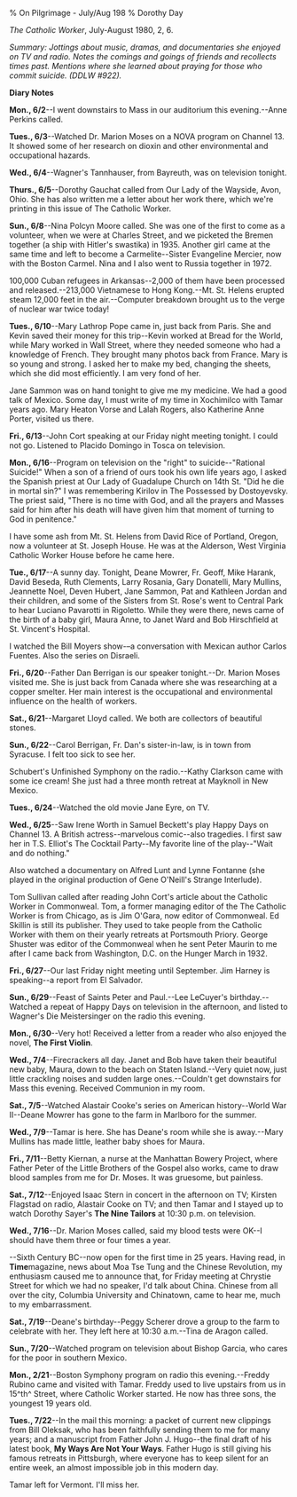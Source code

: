 % On Pilgrimage - July/Aug 198
% Dorothy Day

*The Catholic Worker*, July-August 1980, 2, 6.

*Summary: Jottings about music, dramas, and documentaries she enjoyed on
TV and radio. Notes the comings and goings of friends and recollects
times past. Mentions where she learned about praying for those who
commit suicide. (DDLW \#922).*

**Diary Notes**

**Mon., 6/2**--I went downstairs to Mass in our auditorium this
evening.--Anne Perkins called.

**Tues., 6/3**--Watched Dr. Marion Moses on a NOVA program on Channel
13. It showed some of her research on dioxin and other environmental and
occupational hazards.

**Wed., 6/4**--Wagner's Tannhauser, from Bayreuth, was on television
tonight.

**Thurs., 6/5**--Dorothy Gauchat called from Our Lady of the Wayside,
Avon, Ohio. She has also written me a letter about her work there, which
we're printing in this issue of The Catholic Worker.

**Sun., 6/8**--Nina Polcyn Moore called. She was one of the first to
come as a volunteer, when we were at Charles Street, and we picketed the
Bremen together (a ship with Hitler's swastika) in 1935. Another girl
came at the same time and left to become a Carmelite--Sister Evangeline
Mercier, now with the Boston Carmel. Nina and I also went to Russia
together in 1972.

100,000 Cuban refugees in Arkansas--2,000 of them have been processed
and released.--213,000 Vietnamese to Hong Kong.--Mt. St. Helens erupted
steam 12,000 feet in the air.--Computer breakdown brought us to the
verge of nuclear war twice today!

**Tues., 6/10**--Mary Lathrop Pope came in, just back from Paris. She
and Kevin saved their money for this trip--Kevin worked at Bread for the
World, while Mary worked in Wall Street, where they needed someone who
had a knowledge of French. They brought many photos back from France.
Mary is so young and strong. I asked her to make my bed, changing the
sheets, which she did most efficiently. I am very fond of her.

Jane Sammon was on hand tonight to give me my medicine. We had a good
talk of Mexico. Some day, I must write of my time in Xochimilco with
Tamar years ago. Mary Heaton Vorse and Lalah Rogers, also Katherine Anne
Porter, visited us there.

**Fri., 6/13**--John Cort speaking at our Friday night meeting tonight.
I could not go. Listened to Placido Domingo in Tosca on television.

**Mon., 6/16**--Program on television on the "right" to
suicide--"Rational Suicide!" When a son of a friend of ours took his own
life years ago, I asked the Spanish priest at Our Lady of Guadalupe
Church on 14th St. "Did he die in mortal sin?" I was remembering Kirilov
in The Possessed by Dostoyevsky. The priest said, "There is no time with
God, and all the prayers and Masses said for him after his death will
have given him that moment of turning to God in penitence."

I have some ash from Mt. St. Helens from David Rice of Portland, Oregon,
now a volunteer at St. Joseph House. He was at the Alderson, West
Virginia Catholic Worker House before he came here.

**Tue., 6/17**--A sunny day. Tonight, Deane Mowrer, Fr. Geoff, Mike
Harank, David Beseda, Ruth Clements, Larry Rosania, Gary Donatelli, Mary
Mullins, Jeannette Noel, Deven Hubert, Jane Sammon, Pat and Kathleen
Jordan and their children, and some of the Sisters from St. Rose's went
to Central Park to hear Luciano Pavarotti in Rigoletto. While they were
there, news came of the birth of a baby girl, Maura Anne, to Janet Ward
and Bob Hirschfield at St. Vincent's Hospital.

I watched the Bill Moyers show-–a conversation with Mexican author
Carlos Fuentes. Also the series on Disraeli.

**Fri., 6/20**--Father Dan Berrigan is our speaker tonight.--Dr. Marion
Moses visited me. She is just back from Canada where she was researching
at a copper smelter. Her main interest is the occupational and
environmental influence on the health of workers.

**Sat., 6/21**--Margaret Lloyd called. We both are collectors of
beautiful stones.

**Sun., 6/22**--Carol Berrigan, Fr. Dan's sister-in-law, is in town from
Syracuse. I felt too sick to see her.

Schubert's Unfinished Symphony on the radio.--Kathy Clarkson came with
some ice cream! She just had a three month retreat at Mayknoll in New
Mexico.

**Tues., 6/24**--Watched the old movie Jane Eyre, on TV.

**Wed., 6/25**--Saw Irene Worth in Samuel Beckett's play Happy Days on
Channel 13. A British actress--marvelous comic--also tragedies. I first
saw her in T.S. Elliot's The Cocktail Party--My favorite line of the
play--"Wait and do nothing."

Also watched a documentary on Alfred Lunt and Lynne Fontanne (she played
in the original production of Gene O'Neill's Strange Interlude).

Tom Sullivan called after reading John Cort's article about the Catholic
Worker in Commonweal. Tom, a former managing editor of the The Catholic
Worker is from Chicago, as is Jim O'Gara, now editor of Commonweal. Ed
Skillin is still its publisher. They used to take people from the
Catholic Worker with them on their yearly retreats at Portsmouth Priory.
George Shuster was editor of the Commonweal when he sent Peter Maurin to
me after I came back from Washington, D.C. on the Hunger March in 1932.

**Fri., 6/27**--Our last Friday night meeting until September. Jim
Harney is speaking--a report from El Salvador.

**Sun., 6/29**--Feast of Saints Peter and Paul.--Lee LeCuyer's
birthday.--Watched a repeat of Happy Days on television in the
afternoon, and listed to Wagner's Die Meistersinger on the radio this
evening.

**Mon., 6/30**--Very hot! Received a letter from a reader who also
enjoyed the novel, **The First Violin**.

**Wed., 7/4**--Firecrackers all day. Janet and Bob have taken their
beautiful new baby, Maura, down to the beach on Staten Island.--Very
quiet now, just little crackling noises and sudden large ones.--Couldn't
get downstairs for Mass this evening. Received Communion in my room.

**Sat., 7/5**--Watched Alastair Cooke's series on American
history--World War II--Deane Mowrer has gone to the farm in Marlboro for
the summer.

**Wed., 7/9**--Tamar is here. She has Deane's room while she is
away.--Mary Mullins has made little, leather baby shoes for Maura.

**Fri., 7/11**--Betty Kiernan, a nurse at the Manhattan Bowery Project,
where Father Peter of the Little Brothers of the Gospel also works, came
to draw blood samples from me for Dr. Moses. It was gruesome, but
painless.

**Sat., 7/12**--Enjoyed Isaac Stern in concert in the afternoon on TV;
Kirsten Flagstad on radio, Alastair Cooke on TV; and then Tamar and I
stayed up to watch Dorothy Sayer's **The Nine Tailors** at 10:30 p.m. on
television.

**Wed., 7/16**--Dr. Marion Moses called, said my blood tests were OK--I
should have them three or four times a year.

--Sixth Century BC--now open for the first time in 25 years. Having
read, in **Time**magazine, news about Moa Tse Tung and the Chinese
Revolution, my enthusiasm caused me to announce that, for Friday meeting
at Chrystie Street for which we had no speaker, I'd talk about China.
Chinese from all over the city, Columbia University and Chinatown, came
to hear me, much to my embarrassment.

**Sat., 7/19**--Deane's birthday--Peggy Scherer drove a group to the
farm to celebrate with her. They left here at 10:30 a.m.--Tina de Aragon
called.

**Sun., 7/20**--Watched program on television about Bishop Garcia, who
cares for the poor in southern Mexico.

**Mon., 2/21**--Boston Symphony program on radio this evening.--Freddy
Rubino came and visited with Tamar. Freddy used to live upstairs from us
in 15^th^ Street, where Catholic Worker started. He now has three sons,
the youngest 19 years old.

**Tues., 7/22**--In the mail this morning: a packet of current new
clippings from Bill Oleksak, who has been faithfully sending them to me
for many years; and a manuscript from Father John J. Hugo--the final
draft of his latest book, **My Ways Are Not Your Ways**. Father Hugo is
still giving his famous retreats in Pittsburgh, where everyone has to
keep silent for an entire week, an almost impossible job in this modern
day.

Tamar left for Vermont. I'll miss her.
